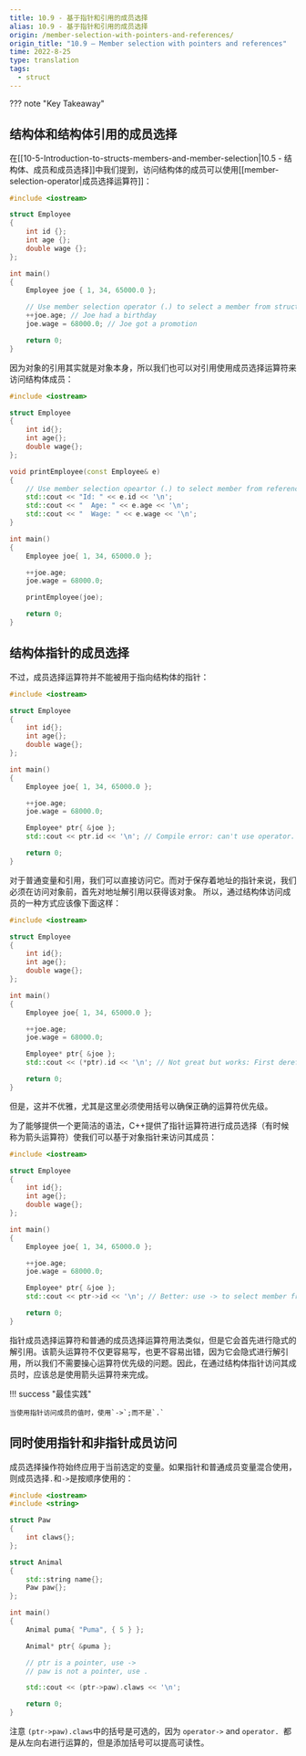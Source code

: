 ```yaml
---
title: 10.9 - 基于指针和引用的成员选择
alias: 10.9 - 基于指针和引用的成员选择
origin: /member-selection-with-pointers-and-references/
origin_title: "10.9 — Member selection with pointers and references"
time: 2022-8-25
type: translation
tags:
  - struct
---
```


??? note "Key Takeaway"

## 结构体和结构体引用的成员选择

在[[10-5-Introduction-to-structs-members-and-member-selection|10.5 - 结构体、成员和成员选择]]中我们提到，访问结构体的成员可以使用[[member-selection-operator|成员选择运算符]]：

```cpp
#include <iostream>

struct Employee
{
    int id {};
    int age {};
    double wage {};
};

int main()
{
    Employee joe { 1, 34, 65000.0 };

    // Use member selection operator (.) to select a member from struct object
    ++joe.age; // Joe had a birthday
    joe.wage = 68000.0; // Joe got a promotion

    return 0;
}
```

因为对象的引用其实就是对象本身，所以我们也可以对引用使用成员选择运算符来访问结构体成员：

```cpp
#include <iostream>

struct Employee
{
    int id{};
    int age{};
    double wage{};
};

void printEmployee(const Employee& e)
{
    // Use member selection opeartor (.) to select member from reference to struct
    std::cout << "Id: " << e.id << '\n';
    std::cout << "  Age: " << e.age << '\n';
    std::cout << "  Wage: " << e.wage << '\n';
}

int main()
{
    Employee joe{ 1, 34, 65000.0 };

    ++joe.age;
    joe.wage = 68000.0;

    printEmployee(joe);

    return 0;
}
```

## 结构体指针的成员选择

不过，成员选择运算符并不能被用于指向结构体的指针：

```cpp
#include <iostream>

struct Employee
{
    int id{};
    int age{};
    double wage{};
};

int main()
{
    Employee joe{ 1, 34, 65000.0 };

    ++joe.age;
    joe.wage = 68000.0;

    Employee* ptr{ &joe };
    std::cout << ptr.id << '\n'; // Compile error: can't use operator. with pointers

    return 0;
}
```

对于普通变量和引用，我们可以直接访问它。而对于保存着地址的指针来说，我们必须在访问对象前，首先对地址解引用以获得该对象。 所以，通过结构体访问成员的一种方式应该像下面这样：

```cpp
#include <iostream>

struct Employee
{
    int id{};
    int age{};
    double wage{};
};

int main()
{
    Employee joe{ 1, 34, 65000.0 };

    ++joe.age;
    joe.wage = 68000.0;

    Employee* ptr{ &joe };
    std::cout << (*ptr).id << '\n'; // Not great but works: First dereference ptr, then use member selection

    return 0;
}
```

但是，这并不优雅，尤其是这里必须使用括号以确保正确的运算符优先级。

为了能够提供一个更简洁的语法，C++提供了指针运算符进行成员选择（有时候称为箭头运算符）使我们可以基于对象指针来访问其成员：

```cpp
#include <iostream>

struct Employee
{
    int id{};
    int age{};
    double wage{};
};

int main()
{
    Employee joe{ 1, 34, 65000.0 };

    ++joe.age;
    joe.wage = 68000.0;

    Employee* ptr{ &joe };
    std::cout << ptr->id << '\n'; // Better: use -> to select member from pointer to object

    return 0;
}
```

指针成员选择运算符和普通的成员选择运算符用法类似，但是它会首先进行隐式的解引用。该箭头运算符不仅更容易写，也更不容易出错，因为它会隐式进行解引用，所以我们不需要操心运算符优先级的问题。因此，在通过结构体指针访问其成员时，应该总是使用箭头运算符来完成。

!!! success "最佳实践"

    当使用指针访问成员的值时，使用`->`;而不是`.`

## 同时使用指针和非指针成员访问

成员选择操作符始终应用于当前选定的变量。如果指针和普通成员变量混合使用，则成员选择`.`和`->`是按顺序使用的：

```cpp
#include <iostream>
#include <string>

struct Paw
{
    int claws{};
};

struct Animal
{
    std::string name{};
    Paw paw{};
};

int main()
{
    Animal puma{ "Puma", { 5 } };

    Animal* ptr{ &puma };

    // ptr is a pointer, use ->
    // paw is not a pointer, use .

    std::cout << (ptr->paw).claws << '\n';

    return 0;
}
```

注意 `(ptr->paw).claws`中的括号是可选的，因为 `operator->` and `operator.`  都是从左向右进行运算的，但是添加括号可以提高可读性。
